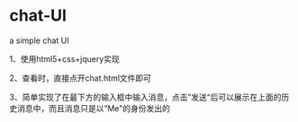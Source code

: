 # chat-UI
a simple chat UI

1、使用html5+css+jquery实现


2、查看时，直接点开chat.html文件即可

3、简单实现了在最下方的输入框中输入消息，点击”发送“后可以展示在上面的历史消息中，而且消息只是以“Me"的身份发出的
